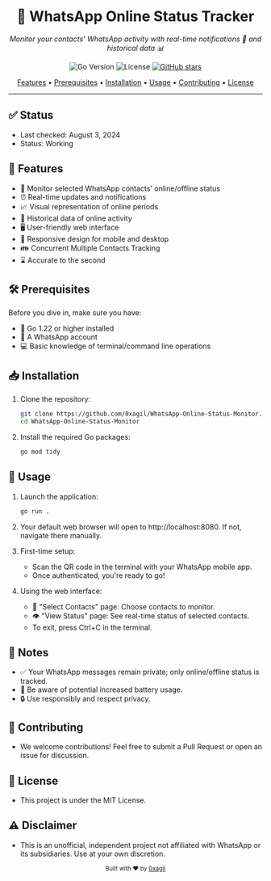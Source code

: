 <div align="center">
  <h1>📱 WhatsApp Online Status Tracker</h1>
  <p><em>Monitor your contacts' WhatsApp activity with real-time notifications 🔔 and historical data 📊</em></p>

![Go Version](https://img.shields.io/badge/Go-1.22%2B-blue)
![License](https://img.shields.io/badge/License-MIT-green)
[![GitHub stars](https://img.shields.io/github/stars/0xagil/WhatsApp-Online-Status-Monitor?style=social)](https://github.com/0xagil/WhatsApp-Online-Status-Monitor/stargazers)

[Features](#features) • [Prerequisites](#prerequisites) • [Installation](#installation) • [Usage](#usage) • [Contributing](#contributing) • [License](#license)
</div>

---

## ✅ Status
- Last checked: August 3, 2024
- Status: Working

## 🌟 Features
- 👀 Monitor selected WhatsApp contacts' online/offline status
- ⏰ Real-time updates and notifications
- 📈 Visual representation of online periods
- 📜 Historical data of online activity
- 🖥️ User-friendly web interface
- 📱 Responsive design for mobile and desktop
- 👪 Concurrent Multiple Contacts Tracking
- ⌛ Accurate to the second

## 🛠 Prerequisites

Before you dive in, make sure you have:

- 🐹 Go 1.22 or higher installed
- 💬 A WhatsApp account
- 💻 Basic knowledge of terminal/command line operations

## 📥 Installation

1. Clone the repository:
   ```bash
   git clone https://github.com/0xagil/WhatsApp-Online-Status-Monitor.git
   cd WhatsApp-Online-Status-Monitor
   ```
2. Install the required Go packages:
    ```bash
    go mod tidy
    ```
## 🚀 Usage
1. Launch the application:
    ```bash
    go run .
    ```

2. Your default web browser will open to http://localhost:8080. If not, navigate there manually.

3. First-time setup:

   - Scan the QR code in the terminal with your WhatsApp mobile app.
   - Once authenticated, you're ready to go!
4. Using the web interface:
   - 👥 "Select Contacts" page: Choose contacts to monitor.
   - 👁️ "View Status" page: See real-time status of selected contacts.
   - To exit, press Ctrl+C in the terminal.

## 📝 Notes
- ✅ Your WhatsApp messages remain private; only online/offline status is tracked.
- 🔋 Be aware of potential increased battery usage.
- 🔒 Use responsibly and respect privacy.

## 🤝 Contributing
- We welcome contributions! Feel free to submit a Pull Request or open an issue for discussion.

## 📄 License
- This project is under the MIT License.

## ⚠️ Disclaimer
- This is an unofficial, independent project not affiliated with WhatsApp or its subsidiaries. Use at your own discretion.


<div align="center"> <sub>Built with ❤️ by <a href="https://github.com/0xagil">0xagil</a></sub> </div>